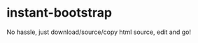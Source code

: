 instant-bootstrap
=================

No hassle, just download/source/copy html source, edit and go!
